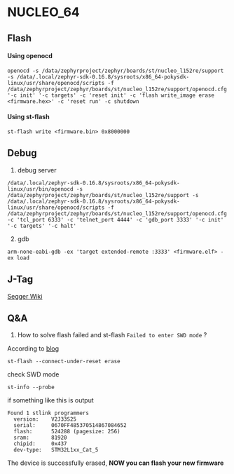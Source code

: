 # NUCLEO_64



## Flash

#### Using openocd

```shell
openocd -s /data/zephyrproject/zephyr/boards/st/nucleo_l152re/support -s /data/.local/zephyr-sdk-0.16.8/sysroots/x86_64-pokysdk-linux/usr/share/openocd/scripts -f /data/zephyrproject/zephyr/boards/st/nucleo_l152re/support/openocd.cfg '-c init' '-c targets' -c 'reset init' -c 'flash write_image erase <firmware.hex>' -c 'reset run' -c shutdown
```

#### Using st-flash

```shell
st-flash write <firmware.bin> 0x8000000
```

## Debug 

1. debug server 

```shell
/data/.local/zephyr-sdk-0.16.8/sysroots/x86_64-pokysdk-linux/usr/bin/openocd -s /data/zephyrproject/zephyr/boards/st/nucleo_l152re/support -s /data/.local/zephyr-sdk-0.16.8/sysroots/x86_64-pokysdk-linux/usr/share/openocd/scripts -f /data/zephyrproject/zephyr/boards/st/nucleo_l152re/support/openocd.cfg -c 'tcl_port 6333' -c 'telnet_port 4444' -c 'gdb_port 3333' '-c init' '-c targets' '-c halt'
```

2. gdb 

```shell
arm-none-eabi-gdb -ex 'target extended-remote :3333' <firmware.elf> -ex load
```

## J-Tag

[Segger Wiki](https://wiki.segger.com/Connecting_to_STM32_Nucleo_boards)


## Q&A

1. How to solve flash failed and st-flash `Failed to enter SWD mode` ?

According to [blog](https://www.cnblogs.com/milton/p/15894662.html)

```shell
st-flash --connect-under-reset erase
```

check SWD mode

```shell
st-info --probe
```

if something like this is output 

```shell
Found 1 stlink programmers
  version:    V2J33S25
  serial:     0670FF485370514867084652
  flash:      524288 (pagesize: 256)
  sram:       81920
  chipid:     0x437
  dev-type:   STM32L1xx_Cat_5
```

The device is successfully erased, **NOW you can flash your new firmware**

